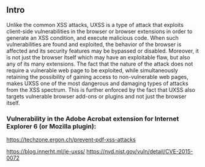 ## Intro
Unlike the common XSS attacks, UXSS is a type of attack that exploits client-side vulnerabilities in the browser or browser extensions in order to generate an XSS condition, and execute malicious code. When such vulnerabilities are found and exploited, the behavior of the browser is affected and its security features may be bypassed or disabled.
Moreover, it is not just the browser itself which may have an exploitable flaw, but also any of its many extensions. 
The fact that the nature of the attack does not require a vulnerable web page to be exploited, while simultaneously retaining the possibility of gaining access to non-vulnerable web pages, makes UXSS one of the most dangerous and damaging types of attacks from the XSS spectrum. This is further enforced by the fact that UXSS also targets vulnerable browser add-ons or plugins and not just the browser itself.

### Vulnerability in the Adobe Acrobat extension for Internet Explorer 6 (or Mozilla plugin): 
https://techzone.ergon.ch/prevent-pdf-xss-attacks 


https://blog.innerht.ml/ie-uxss/ 
https://nvd.nist.gov/vuln/detail/CVE-2015-0072 


